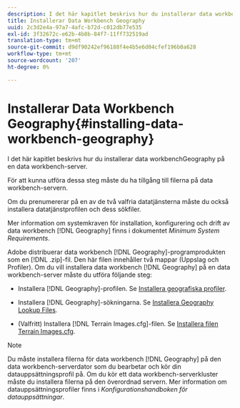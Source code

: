 ```yaml
---
description: I det här kapitlet beskrivs hur du installerar data workbenchGeography på en data workbench-server.
title: Installerar Data Workbench Geography
uuid: 2c3d2e4a-97a7-4afc-b72d-c012db77e535
exl-id: 3f32672c-e62b-4b8b-84f7-11ff732519ad
translation-type: tm+mt
source-git-commit: d9df90242ef96188f4e4b5e6d04cfef196b0a628
workflow-type: tm+mt
source-wordcount: '207'
ht-degree: 0%

---
```


# Installerar Data Workbench Geography{#installing-data-workbench-geography}

I det här kapitlet beskrivs hur du installerar data workbenchGeography på en data workbench-server.

För att kunna utföra dessa steg måste du ha tillgång till filerna på data workbench-servern.

Om du prenumererar på en av de två valfria datatjänsterna måste du också installera datatjänstprofilen och dess sökfiler.

Mer information om systemkraven för installation, konfigurering och drift av data workbench [!DNL Geography] finns i dokumentet *Minimum System Requirements*.

Adobe distribuerar data workbench [!DNL Geography]-programprodukten som en [!DNL .zip]-fil. Den här filen innehåller två mappar (Uppslag och Profiler). Om du vill installera data workbench [!DNL Geography] på en data workbench-server måste du utföra följande steg:

* Installera [!DNL Geography]-profilen. Se [Installera geografiska profiler](../../../home/c-geo-oview/c-inst-geo/t-inst-geo-prof.md).

* Installera [!DNL Geography]-sökningarna. Se [Installera Geography Lookup Files](../../../home/c-geo-oview/c-inst-geo/t-inst-lkp-files.md).

* (Valfritt) Installera [!DNL Terrain Images.cfg]-filen. Se [Installera filen Terrain Images.cfg](../../../home/c-geo-oview/c-inst-geo/t-inst-trn-imgs-file.md).

>[!NOTE]
>
>Du måste installera filerna för data workbench [!DNL Geography] på den data workbench-serverdator som du bearbetar och kör din datauppsättningsprofil på. Om du kör ett data workbench-serverkluster måste du installera filerna på den överordnad servern. Mer information om datauppsättningsprofiler finns i *Konfigurationshandboken för datauppsättningar*.
